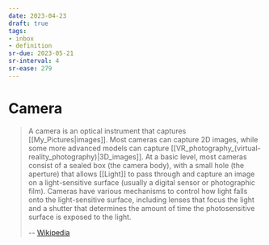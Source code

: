 ```yaml
---
date: 2023-04-23
draft: true
tags:
- inbox
- definition
sr-due: 2023-05-21
sr-interval: 4
sr-ease: 279
---
```


# Camera

> A camera is an optical instrument that captures [[My_Pictures|images]]. Most
> cameras can capture 2D images, while some more advanced models can capture
> [[VR_photography_(virtual-reality_photography)|3D_images]]. At a basic level,
> most cameras consist of a sealed box (the camera body), with a small hole (the
> aperture) that allows [[Light]] to pass through and capture an image on a
> light-sensitive surface (usually a digital sensor or photographic film).
> Cameras have various mechanisms to control how light falls onto the
> light-sensitive surface, including lenses that focus the light and a shutter
> that determines the amount of time the photosensitive surface is exposed to
> the light.
>
> -- [Wikipedia](https://en.wikipedia.org/wiki/Camera)
